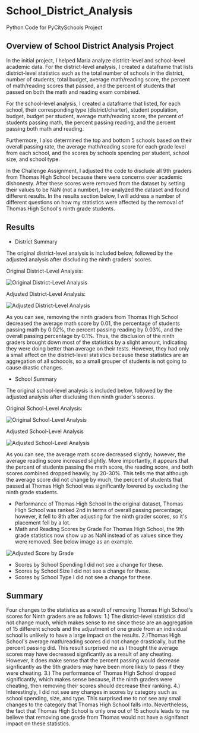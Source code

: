 # School_District_Analysis
Python Code for PyCitySchools Project
## Overview of School District Analysis Project
In the initial project, I helped Maria analyze district-level and school-level academic data. For the district-level analysis, I created a dataframe that lists district-level statistics such as the total number of schools in the district, number of students, total budget, average math/reading score, the percent of math/reading scores that passed, and the percent of students that passed on both the math and reading exam combined.

For the school-level analysis, I created a dataframe that listed, for each school, their corresponding type (district/charter), student population, budget, budget per student, average math/reading score, the percent of students passing math, the percent passing reading, and the percent passing both math and reading. 

Furthermore, I also determined the top and bottom 5 schools based on their overall passing rate, the average math/reading score for each grade level from each school, and the scores by schools spending per student, school size, and school type. 

In the Challenge Assignment, I adjusted the code to disclude all 9th graders from Thomas High School because there were concerns over academic dishonesty. After these scores were removed from the dataset by setting their values to be NaN (not a number), I re-analyzed the dataset and found different results. In the results section below, I will address a number of different questions on how my statistics were affected by the removal of Thomas High School's ninth grade students.

## Results
- District Summary

The original district-level analysis is included below, followed by the adjusted analysis after discluding the ninth graders' scores.

Original District-Level Analysis:

![Original District-Level Analysis](https://github.com/SethBoswell/School_District_Analysis/blob/main/Resources/original_district_analysis.png)

Adjusted District-Level Analysis:

![Adjusted District-Level Analysis](https://github.com/SethBoswell/School_District_Analysis/blob/main/Resources/adjusted_district_analysis.png)

As you can see, removing the ninth graders from Thomas High School decreased the average math score by 0.01, the percentage of students passing math by 0.02%, the percent passing reading by 0.03%, and the overall passing percentage by 0.1%. Thus, the disclusion of the ninth graders brought down most of the statistics by a slight amount, indicating they were doing better than average on their tests. However, they had only a small affect on the district-level statistics because these statistics are an aggregation of all schoools, so a small grouper of students is not going to cause drastic changes. 

- School Summary

The original school-level analysis is included below, followed by the adjusted analysis after disclusing then ninth grader's scores.

Original School-Level Analysis:

![Original School-Level Analysis](https://github.com/SethBoswell/School_District_Analysis/blob/main/Resources/original_school_analysis_2.png)

Adjusted School-Level Analysis

![Adjusted School-Level Analysis](https://github.com/SethBoswell/School_District_Analysis/blob/main/Resources/adjusted_school_level_analysis.png)

As you can see, the average math score decreased slightly; however, the average reading score increased slightly. More importantly, it appears that the percent of students passing the math score, the reading score, and both scores combined dropped heavily, by 20-30%. This tells me that although the average score did not change by much, the percent of students that passed at Thomas High School was significantly lowered by excluding the ninth grade students. 

- Performance of Thomas High School
In the original dataset, Thomas High School was ranked 2nd in terms of overall passing percentage; however, it fell to 8th after adjusting for the ninth grader scores, so it's placement fell by a lot.
- Math and Reading Scores by Grade
For Thomas High School, the 9th grade statistics now show up as NaN instead of as values since they were removed. See below image as an example. 

![Adjusted Score by Grade](https://github.com/SethBoswell/School_District_Analysis/blob/main/Resources/adjusted_score_by_grade.png)


- Scores by School Spending
I did not see a change for these.
- Scores by School Size
I did not see a change for these.
- Scores by School Type
I did not see a change for these.

## Summary 
Four changes to the statistics as a result of removing Thomas High School's scores for Ninth graders are as follows:
1.) The district-level statistics did not change much, which makes sense to me since these are an aggregation of 15 different schools and the adjustment of one grade from an individual school is unlikely to have a large impact on the results.
2.)Thomas High School's average math/reading scores did not change drastically, but the percent passing did. This result surprised me as I thought the average scores may have decreased signficantly as a result of any cheating. However, it does make sense that the percent passing would decrease signficantly as the 9th graders may have been more likely to pass if they were cheating.
3.) The performance of Thomas High School dropped significantly, which makes sense because, if the ninth graders were cheating, then removing their scores should decrease their ranking.
4.) Interestingly, I did not see any changes in scores by category such as school spending, size, and type. This surprised me to not see any small changes to the category that Thomas High School falls into. Nevertheless, the fact that Thomas High School is only one out of 15 schools leads to me believe that removing one grade from Thomas would not have a signifanct impact on these statistics. 
